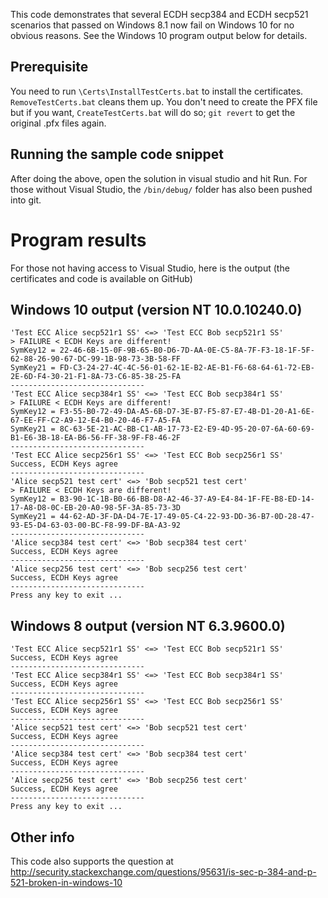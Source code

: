 This code demonstrates that several ECDH secp384 and ECDH secp521 scenarios that passed on Windows 8.1 now fail on Windows 10 for no obvious reasons. See the Windows 10 program output below for details.

Prerequisite
------------
You need to run `\Certs\InstallTestCerts.bat` to install the certificates. `RemoveTestCerts.bat` cleans them up. You don't need to create the PFX file but if you want, `CreateTestCerts.bat` will do so; `git revert` to get the original .pfx files again.

Running the sample code snippet
-------------------------------
After doing the above, open the solution in visual studio and hit Run. For those without Visual Studio, the `/bin/debug/` folder has also been pushed into git.

Program results
===============
For those not having access to Visual Studio, here is the output (the certificates and code is available on GitHub)

Windows 10 output (version NT 10.0.10240.0)
-------------------------------------------

	'Test ECC Alice secp521r1 SS' <=> 'Test ECC Bob secp521r1 SS'
	> FAILURE < ECDH Keys are different!
	SymKey12 = 22-46-6B-15-0F-9B-65-B0-D6-7D-AA-0E-C5-8A-7F-F3-18-1F-5F-62-88-26-90-67-DC-99-1B-98-73-3B-58-FF
	SymKey21 = FD-C3-24-27-4C-4C-56-01-62-1E-B2-AE-B1-F6-68-64-61-72-EB-2E-6D-F4-30-21-F1-8A-73-C6-85-38-25-FA
	------------------------------
	'Test ECC Alice secp384r1 SS' <=> 'Test ECC Bob secp384r1 SS'
	> FAILURE < ECDH Keys are different!
	SymKey12 = F3-55-B0-72-49-DA-A5-6B-D7-3E-B7-F5-87-E7-4B-D1-20-A1-6E-67-EE-FF-C2-A9-12-E4-B0-20-46-F7-A5-FA
	SymKey21 = 8C-63-5E-21-AC-BB-C1-AB-17-73-E2-E9-4D-95-20-07-6A-60-69-B1-E6-3B-18-EA-B6-56-FF-38-9F-F8-46-2F
	------------------------------
	'Test ECC Alice secp256r1 SS' <=> 'Test ECC Bob secp256r1 SS'
	Success, ECDH Keys agree
	------------------------------
	'Alice secp521 test cert' <=> 'Bob secp521 test cert'
	> FAILURE < ECDH Keys are different!
	SymKey12 = B3-90-1C-1B-B0-66-BB-D8-A2-46-37-A9-E4-84-1F-FE-B8-ED-14-17-A8-D8-0C-EB-20-A0-98-5F-3A-85-73-3D
	SymKey21 = 44-62-AD-3F-DA-D4-7E-17-49-05-C4-22-93-DD-36-B7-0D-28-47-93-E5-D4-63-03-00-BC-F8-99-DF-BA-A3-92
	------------------------------
	'Alice secp384 test cert' <=> 'Bob secp384 test cert'
	Success, ECDH Keys agree
	------------------------------
	'Alice secp256 test cert' <=> 'Bob secp256 test cert'
	Success, ECDH Keys agree
	------------------------------
	Press any key to exit ...

Windows 8 output (version NT 6.3.9600.0)
----------------------------------------
	
	'Test ECC Alice secp521r1 SS' <=> 'Test ECC Bob secp521r1 SS'
	Success, ECDH Keys agree
	------------------------------
	'Test ECC Alice secp384r1 SS' <=> 'Test ECC Bob secp384r1 SS'
	Success, ECDH Keys agree
	------------------------------
	'Test ECC Alice secp256r1 SS' <=> 'Test ECC Bob secp256r1 SS'
	Success, ECDH Keys agree
	------------------------------
	'Alice secp521 test cert' <=> 'Bob secp521 test cert'
	Success, ECDH Keys agree
	------------------------------
	'Alice secp384 test cert' <=> 'Bob secp384 test cert'
	Success, ECDH Keys agree
	------------------------------
	'Alice secp256 test cert' <=> 'Bob secp256 test cert'
	Success, ECDH Keys agree
	------------------------------
	Press any key to exit ...	


Other info
----------
This code also supports the question at http://security.stackexchange.com/questions/95631/is-sec-p-384-and-p-521-broken-in-windows-10
	
